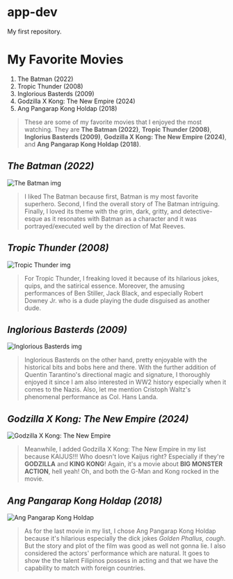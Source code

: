 # app-dev
My first repository.

# My Favorite Movies

1. The Batman (2022)
2. Tropic Thunder (2008)
3. Inglorious Basterds (2009)
4. Godzilla X Kong: The New Empire (2024)
5. Ang Pangarap Kong Holdap (2018)

> These are some of my favorite movies that I enjoyed the most watching. They are **The Batman (2022)**, **Tropic Thunder (2008)**, **Inglorius Basterds (2009)**, **Godzilla X Kong: The New Empire (2024)**, and **Ang Pangarap Kong Holdap (2018)**.

## *The Batman (2022)*
![The Batman img](https://cdn.entries.clios.com/styles/clio_aotw_ems_image_details_retina/s3/entry_attachments/image/72/2297/22197/123544/xBckjuirX08J68hRmi7_Zgv4jhFeC3AbYX8REOHE770.jpeg/xBckjuirX08J68hRmi7_Zgv4jhFeC3AbYX8REOHE770.jpeg)
> I liked The Batman because first, Batman is my most favorite superhero. Second, I find the overall story of The Batman intriguing. Finally, I loved its theme with the grim, dark, gritty, and detective-esque as it resonates with Batman as a character and it was portrayed/executed well by the direction of Mat Reeves.

## *Tropic Thunder (2008)*
![Tropic Thunder img](https://image.tmdb.org/t/p/original/d8GTfeUv5GD95SDrg9XX2RVd5F2.jpg)
> For Tropic Thunder, I freaking loved it because of its hilarious jokes, quips, and the satirical essence. Moreover, the amusing performances of Ben Stiller, Jack Black, and especially Robert Downey Jr. who is a dude playing the dude disguised as another dude.

## *Inglorious Basterds (2009)*
![Inglorious Basterds img](https://th.bing.com/th/id/R.1c63a4e789e7820f2afb472ffa08d351?rik=LkdfJvb%2bbx2%2fCg&riu=http%3a%2f%2fa3.mzstatic.com%2fus%2fr30%2fVideo2%2fv4%2fbd%2fcf%2fdc%2fbdcfdcf7-6988-80a1-9fe2-670f13981b06%2f09107_MLPE_IL_IngloriousBasterds_1400x2100.jpg&ehk=BArnqFf5DHDF0Tz%2fIkzgEgXQlbFK2TlNQ%2bma5okdaIs%3d&risl=&pid=ImgRaw&r=0)
> Inglorious Basterds on the other hand, pretty enjoyable with the historical bits and bobs here and there. With the further addition of Quentin Tarantino's directional magic and signature, I thoroughly enjoyed it since I am also interested in WW2 history especially when it comes to the Nazis. Also, let me mention Cristoph Waltz's phenomenal performance as Col. Hans Landa.

## *Godzilla X Kong: The New Empire (2024)*
![Godzilla X Kong: The New Empire](https://cdn.kinocheck.com/i/9vgr1uh988.jpg)
> Meanwhile, I added Godzilla X Kong: The New Empire in my list because KAIJUS!!! Who doesn't love Kaijus right? Especially if they're **GODZILLA** and **KING KONG**! Again, it's a movie about **BIG MONSTER ACTION**, hell yeah! Oh, and both the G-Man and Kong rocked in the movie.

## *Ang Pangarap Kong Holdap (2018)*
![Ang Pangarap Kong Holdap](https://pelikulamania.com/wp-content/uploads/2018/11/1-ang-pangarap-kong-holdap-poster.jpg)
> As for the last movie in my list, I chose Ang Pangarap Kong Holdap because it's hilarious especially the dick jokes *Golden Phallus, cough*. But the story and plot of the film was good as well not gonna lie. I also considered the actors' performance which are natural. It goes to show the the talent Filipinos possess in acting and that we have the capability to match with foreign countries.

